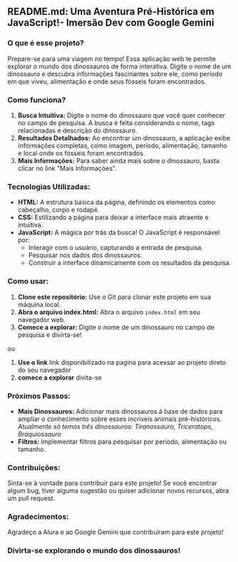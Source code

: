 ## **README.md: Uma Aventura Pré-Histórica em JavaScript!- Imersão Dev com Google Gemini**

### **O que é esse projeto?**

Prepare-se para uma viagem no tempo! Essa aplicação web te permite explorar o mundo dos dinossauros de forma interativa. Digite o nome de um dinossauro e descubra informações fascinantes sobre ele, como período em que viveu, alimentação e onde seus fósseis foram encontrados. 

### **Como funciona?**

1. **Busca Intuitiva:** Digite o nome do dinossauro que você quer conhecer no campo de pesquisa. A busca é feita considerando o nome, tags relacionadas e descrição do dinossauro.
2. **Resultados Detalhados:** Ao encontrar um dinossauro, a aplicação exibe informações completas, como imagem, período, alimentação, tamanho e local onde os fósseis foram encontrados.
3. **Mais Informações:** Para saber ainda mais sobre o dinossauro, basta clicar no link "Mais Informações".

### **Tecnologias Utilizadas:**

* **HTML:** A estrutura básica da página, definindo os elementos como cabeçalho, corpo e rodapé.
* **CSS:** Estilizando a página para deixar a interface mais atraente e intuitiva.
* **JavaScript:** A mágica por trás da busca! O JavaScript é responsável por:
    * Interagir com o usuário, capturando a entrada de pesquisa.
    * Pesquisar nos dados dos dinossauros.
    * Construir a interface dinamicamente com os resultados da pesquisa.

### **Como usar:**

1. **Clone este repositório:** Use o Git para clonar este projeto em sua máquina local.
2. **Abra o arquivo index.html:** Abra o arquivo `index.html` em seu navegador web.
3. **Comece a explorar:** Digite o nome de um dinossauro no campo de pesquisa e divirta-se!

ou

1. **Use o link** link disponibilizado na pagina para acessar ao projeto direto do seu navegador
2. **comece a explorar** divita-se

### **Próximos Passos:**

* **Mais Dinossauros:** Adicionar mais dinossauros à base de dados para ampliar o conhecimento sobre esses incríveis animais pré-históricos. *Atualmente só temos três dinossauros: Tiranossauro, Triceratops, Braquiossauro*
* **Filtros:** Implementar filtros para pesquisar por período, alimentação ou tamanho.

### **Contribuições:**

Sinta-se à vontade para contribuir para este projeto! Se você encontrar algum bug, tiver alguma sugestão ou quiser adicionar novos recursos, abra um pull request.

### **Agradecimentos:**

Agradeço a Alura e ao Google Gemini que contribuíram para este projeto!

### **Divirta-se explorando o mundo dos dinossauros!**
